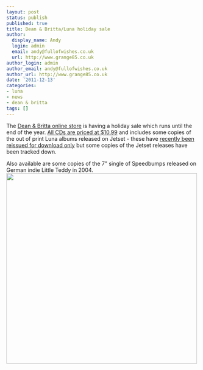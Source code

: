 ```yaml
---
layout: post
status: publish
published: true
title: Dean & Britta/Luna holiday sale
author:
  display_name: Andy
  login: admin
  email: andy@fullofwishes.co.uk
  url: http://www.grange85.co.uk
author_login: admin
author_email: andy@fullofwishes.co.uk
author_url: http://www.grange85.co.uk
date: '2011-12-13'
categories:
- luna
- news
- dean & britta
tags: []
---
```

<p>The <a href="http://deanandbritta.11spot.com/">Dean & Britta online store</a> is having a holiday sale which runs until the end of the year. <a href="http://deanandbritta.11spot.com/index.php?fuseaction=item_cat.ecom_category_browse&sort_by=item_descr&sort_direction=ASC&limit_by=8&limit_offset=0&svc_item_id=&item_id=&item_cat_id=1669">All CDs are priced at $10.99</a> and includes some copies of the out of print Luna albums released on Jetset - these have <a href="http://luna.bandcamp.com/">recently been reissued for download only</a> but some copies of the Jetset releases have been tracked down.</p>
<p>Also available are some copies of the 7" single of Speedbumps released on German indie Little Teddy in 2004.<br />
<img src="https://media.fullofwishes.co.uk/ahfow/uploads/2011/12/luna-speedbumps_ep-500x500.jpg" alt="" title="luna-speedbumps_ep" width="500" height="500" class="aligncenter size-medium wp-image-2273" /></p>
